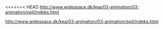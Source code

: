 <<<<<<< HEAD
http://www.widespace.dk/kea/03-animation/03-animation/spil/indeks.html

http://www.widespace.dk/kea/03-animation/03-animation/spil/indeks.html

